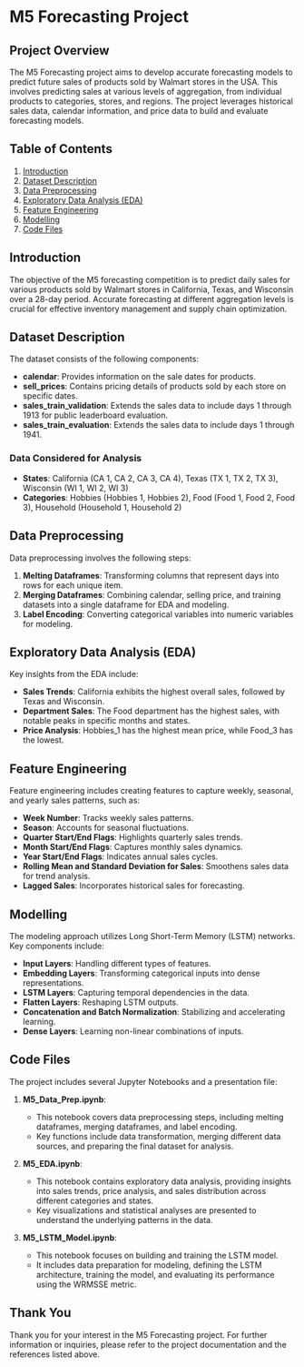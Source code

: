 # M5 Forecasting Project

## Project Overview
The M5 Forecasting project aims to develop accurate forecasting models to predict future sales of products sold by Walmart stores in the USA. This involves predicting sales at various levels of aggregation, from individual products to categories, stores, and regions. The project leverages historical sales data, calendar information, and price data to build and evaluate forecasting models.

## Table of Contents
1. [Introduction](#introduction)
2. [Dataset Description](#dataset-description)
3. [Data Preprocessing](#data-preprocessing)
4. [Exploratory Data Analysis (EDA)](#exploratory-data-analysis-eda)
5. [Feature Engineering](#feature-engineering)
6. [Modelling](#modelling)
7. [Code Files](#code-files)

## Introduction
The objective of the M5 forecasting competition is to predict daily sales for various products sold by Walmart stores in California, Texas, and Wisconsin over a 28-day period. Accurate forecasting at different aggregation levels is crucial for effective inventory management and supply chain optimization.

## Dataset Description
The dataset consists of the following components:
- **calendar**: Provides information on the sale dates for products.
- **sell_prices**: Contains pricing details of products sold by each store on specific dates.
- **sales_train_validation**: Extends the sales data to include days 1 through 1913 for public leaderboard evaluation.
- **sales_train_evaluation**: Extends the sales data to include days 1 through 1941.

### Data Considered for Analysis
- **States**: California (CA 1, CA 2, CA 3, CA 4), Texas (TX 1, TX 2, TX 3), Wisconsin (WI 1, WI 2, WI 3)
- **Categories**: Hobbies (Hobbies 1, Hobbies 2), Food (Food 1, Food 2, Food 3), Household (Household 1, Household 2)

## Data Preprocessing
Data preprocessing involves the following steps:
1. **Melting Dataframes**: Transforming columns that represent days into rows for each unique item.
2. **Merging Dataframes**: Combining calendar, selling price, and training datasets into a single dataframe for EDA and modeling.
3. **Label Encoding**: Converting categorical variables into numeric variables for modeling.

## Exploratory Data Analysis (EDA)
Key insights from the EDA include:
- **Sales Trends**: California exhibits the highest overall sales, followed by Texas and Wisconsin.
- **Department Sales**: The Food department has the highest sales, with notable peaks in specific months and states.
- **Price Analysis**: Hobbies_1 has the highest mean price, while Food_3 has the lowest.

## Feature Engineering
Feature engineering includes creating features to capture weekly, seasonal, and yearly sales patterns, such as:
- **Week Number**: Tracks weekly sales patterns.
- **Season**: Accounts for seasonal fluctuations.
- **Quarter Start/End Flags**: Highlights quarterly sales trends.
- **Month Start/End Flags**: Captures monthly sales dynamics.
- **Year Start/End Flags**: Indicates annual sales cycles.
- **Rolling Mean and Standard Deviation for Sales**: Smoothens sales data for trend analysis.
- **Lagged Sales**: Incorporates historical sales for forecasting.

## Modelling
The modeling approach utilizes Long Short-Term Memory (LSTM) networks. Key components include:
- **Input Layers**: Handling different types of features.
- **Embedding Layers**: Transforming categorical inputs into dense representations.
- **LSTM Layers**: Capturing temporal dependencies in the data.
- **Flatten Layers**: Reshaping LSTM outputs.
- **Concatenation and Batch Normalization**: Stabilizing and accelerating learning.
- **Dense Layers**: Learning non-linear combinations of inputs.

## Code Files
The project includes several Jupyter Notebooks and a presentation file:

1. **M5_Data_Prep.ipynb**:
   - This notebook covers data preprocessing steps, including melting dataframes, merging dataframes, and label encoding.
   - Key functions include data transformation, merging different data sources, and preparing the final dataset for analysis.

2. **M5_EDA.ipynb**:
   - This notebook contains exploratory data analysis, providing insights into sales trends, price analysis, and sales distribution across different categories and states.
   - Key visualizations and statistical analyses are presented to understand the underlying patterns in the data.

3. **M5_LSTM_Model.ipynb**:
   - This notebook focuses on building and training the LSTM model.
   - It includes data preparation for modeling, defining the LSTM architecture, training the model, and evaluating its performance using the WRMSSE metric.

## Thank You
Thank you for your interest in the M5 Forecasting project. For further information or inquiries, please refer to the project documentation and the references listed above.
